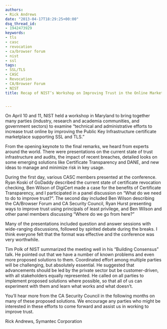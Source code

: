 ```yaml
---
authors:
- Rick Andrews
date: "2013-04-17T18:29:25+00:00"
dsq_thread_id:
- 1942473929
keywords:
- tls
- casc
- revocation
- ca/browser forum
- nist
- ssl
tags:
- SSL/TLS
- CASC
- Revocation
- CA/Browser Forum
- NIST
title: Recap of NIST’s Workshop on Improving Trust in the Online Marketplace


---
```

On April 10 and 11, NIST held a workshop in Maryland to bring together many parties (industry, research and academia communities, and government sectors) to examine “technical and administrative efforts to increase trust online by improving the Public Key Infrastructure certificate marketplace supporting SSL and TLS.”

From the opening keynote to the final remarks, we heard from experts around the world. There were presentations on the current state of trust infrastructure and audits, the impact of recent breaches, detailed looks on some emerging solutions like Certificate Transparency and DANE, and new ideas to manage and minimize risk in key usage.

During the first day, various CASC members presented at the conference. Ryan Koski of GoDaddy described the current state of certificate revocation checking, Ben Wilson of DigiCert made a case for the benefits of Certificate Transparency, and I participated in a panel discussion on “What do we need to do to improve trust?”. The second day included Ben Wilson describing the CA/Browser Forum and CA Security Council, Ryan Hurst presenting ways to improve trust using principals of least privilege, and Ben Wilson and other panel members discussing “Where do we go from here?”

Many of the presentations included question and answer sessions with wide-ranging discussions, followed by spirited debate during the breaks. I think everyone felt that the format was effective and the conference was very worthwhile.

Tim Polk of NIST summarized the meeting well in his “Building Consensus” talk. He pointed out that we have a number of known problems and even more proposed solutions to them. Coordinated effort among multiple parties will be challenging, but absolutely essential. He suggested that advancements should be led by the private sector but be customer-driven, with all stakeholders equally represented. He called on all parties to implement proposed solutions where possible, so that all of us can experiment with them and learn what works and what doesn’t.

You’ll hear more from the CA Security Council in the following months on many of these proposed solutions. We encourage any parties who might be interested in these efforts to come forward and assist us in working to improve trust.

Rick Andrews, Symantec Corporation